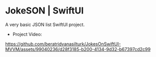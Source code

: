 # JokeSON | SwiftUI 

A very basic JSON list SwiftUI project.

- Project Video:

https://github.com/beratridvanasilturk/JokesOnSwiftUI-MVVM/assets/99040236/d28f3185-b200-4134-9d32-b67397cd2c99

